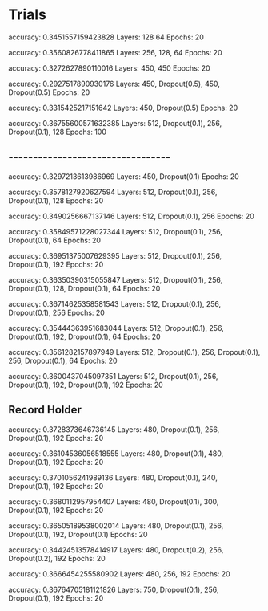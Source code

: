 # Trials

accuracy: 0.3451557159423828
Layers: 128 64
Epochs: 20

accuracy: 0.3560826778411865
Layers: 256, 128, 64
Epochs: 20

accuracy: 0.3272627890110016
Layers: 450, 450
Epochs: 20

accuracy: 0.2927517890930176
Layers: 450, Dropout(0.5), 450, Dropout(0.5)
Epochs: 20

accuracy: 0.3315425217151642
Layers: 450, Dropout(0.5)
Epochs: 20

accuracy: 0.36755600571632385
Layers: 512, Dropout(0.1), 256, Dropout(0.1), 128
Epochs: 100

## ---------------------------------

accuracy: 0.3297213613986969
Layers: 450, Dropout(0.1)
Epochs: 20

accuracy: 0.3578127920627594
Layers: 512, Dropout(0.1), 256, Dropout(0.1), 128
Epochs: 20

accuracy: 0.3490256667137146
Layers: 512, Dropout(0.1), 256
Epochs: 20

accuracy: 0.35849571228027344
Layers: 512, Dropout(0.1), 256, Dropout(0.1), 64
Epochs: 20

accuracy: 0.36951375007629395
Layers: 512, Dropout(0.1), 256, Dropout(0.1), 192
Epochs: 20

accuracy: 0.36350390315055847
Layers: 512, Dropout(0.1), 256, Dropout(0.1), 128, Dropout(0.1), 64
Epochs: 20

accuracy: 0.36714625358581543
Layers: 512, Dropout(0.1), 256, Dropout(0.1), 256
Epochs: 20

accuracy: 0.35444363951683044
Layers: 512, Dropout(0.1), 256, Dropout(0.1), 192, Dropout(0.1), 64
Epochs: 20

accuracy: 0.3561282157897949
Layers: 512, Dropout(0.1), 256, Dropout(0.1), 256, Dropout(0.1), 64
Epochs: 20

accuracy: 0.3600437045097351
Layers: 512, Dropout(0.1), 256, Dropout(0.1), 192, Dropout(0.1), 192
Epochs: 20

## Record Holder

accuracy: 0.3728373646736145
Layers: 480, Dropout(0.1), 256, Dropout(0.1), 192
Epochs: 20

accuracy: 0.36104536056518555
Layers: 480, Dropout(0.1), 480, Dropout(0.1), 192
Epochs: 20

accuracy: 0.3701056241989136
Layers: 480, Dropout(0.1), 240, Dropout(0.1), 192
Epochs: 20

accuracy: 0.3680112957954407
Layers: 480, Dropout(0.1), 300, Dropout(0.1), 192
Epochs: 20

accuracy: 0.36505189538002014
Layers: 480, Dropout(0.1), 256, Dropout(0.1), 192, Dropout(0.1)
Epochs: 20

accuracy: 0.34424513578414917
Layers: 480, Dropout(0.2), 256, Dropout(0.2), 192
Epochs: 20

accuracy: 0.3666454255580902
Layers: 480, 256, 192
Epochs: 20

accuracy: 0.36764705181121826
Layers: 750, Dropout(0.1), 256, Dropout(0.1), 192
Epochs: 20
